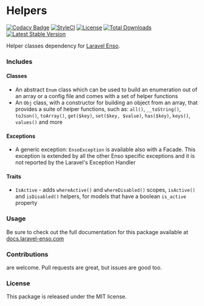 # Helpers

[![Codacy Badge](https://api.codacy.com/project/badge/Grade/4c084aada0bf4f70bf397338300bfc5d)](https://www.codacy.com/app/laravel-enso/Helpers?utm_source=github.com&utm_medium=referral&utm_content=laravel-enso/Helpers&utm_campaign=badger)
[![StyleCI](https://styleci.io/repos/85466970/shield?branch=master)](https://styleci.io/repos/85466970)
[![License](https://poser.pugx.org/laravel-enso/helpers/license)](https://packagist.org/packages/laravel-enso/helpers)
[![Total Downloads](https://poser.pugx.org/laravel-enso/helpers/downloads)](https://packagist.org/packages/laravel-enso/helpers)
[![Latest Stable Version](https://poser.pugx.org/laravel-enso/helpers/version)](https://packagist.org/packages/laravel-enso/helpers)

Helper classes dependency for [Laravel Enso](https://github.com/laravel-enso/Enso).

### Includes

#### Classes

- An abstract `Enum` class which can be used to build an enumeration out of an array or a config file and comes with a set of helper functions 
- An `Obj` class, with a constructor for building an object from an array, that provides a suite of helper functions, such as: `all()`, `__toString()`, `toJson()`, `toArray()`, `get($key)`, `set($key, $value)`, `has($key)`, `keys()`, `values()` and more

#### Exceptions

- A generic exception: `EnsoException` is available also with a Facade. This exception is extended by all the other Enso specific exceptions and it is not reported by the Laravel's Exception Handler

#### Traits

- `IsActive` - adds `whereActive()` and `whereDisabled()` scopes, `isActive()` and `isDisabled()` helpers, for models that have a boolean `is_active` property

### Usage

Be sure to check out the full documentation for this package available at [docs.laravel-enso.com](https://docs.laravel-enso.com/packages/helpers.html)

### Contributions

are welcome. Pull requests are great, but issues are good too.

### License

This package is released under the MIT license.

